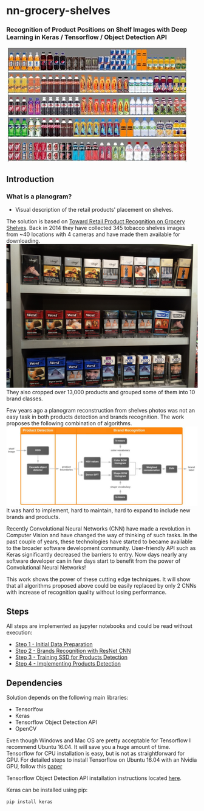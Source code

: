 # nn-grocery-shelves
### Recognition of Product Positions on Shelf Images with Deep Learning in Keras / Tensorflow / Object Detection API

![](docs/images/planogram.jpg)

## Introduction

### What is a planogram?
- Visual description of the retail products' placement on shelves.

The solution is based on [Toward Retail Product Recognition on Grocery Shelves](https://pdfs.semanticscholar.org/280e/57ea3e882f82a60065fedde058ce00769c06.pdf).
Back in 2014 they have collected 345 tobacco shelves images from ~40 locations with 4 cameras and have made them available for downloading.
![](docs/images/C1_P02_N3_S3_1.JPG)
They also cropped over 13,000 products and grouped some of them into 10 brand classes.

Few years ago a planogram reconstruction from shelves photos was not an easy task in both products detection and brands recognition. The work
proposes the following combination of algorithms.
![](docs/images/process.png)
It was hard to implement, hard to maintain, hard to expand to include new brands and products.

Recently Convolutional Neural Networks (CNN) have made a revolution in Computer Vision and have changed the way of thinking of such tasks.
In the past couple of years, these technologies have started to became available to the broader software development community. User-friendly API such as Keras
significantly decreased the barriers to entry. Now days nearly any software developer can in few days start to benefit from the power of Convolutional Neural Networks!

This work shows the power of these cutting edge techniques. It will show that all algorithms proposed above could be easily replaced
by only 2 CNNs with increase of recognition quality without losing performance.

## Steps

All steps are implemented as jupyter notebooks and could be read without execution:
*   [Step 1 - Initial Data Preparation](https://github.com/empathy87/nn-grocery-shelves/blob/master/Step%201%20-%20Initial%20Data%20Preparation.ipynb)
*   [Step 2 - Brands Recognition with ResNet CNN](https://github.com/empathy87/nn-grocery-shelves/blob/master/Step%202%20-%20Brands%20Recognition%20with%20CNN.ipynb)
*   [Step 3 - Training SSD for Products Detection]()
*   [Step 4 - Implementing Products Detection]()

## Dependencies

Solution depends on the following main libraries:
*   Tensorlfow
*   Keras
*   Tensorflow Object Detection API
*   OpenCV

Even though Windows and Mac OS are pretty acceptable for Tensorflow I recommend 
Ubuntu 16.04. It will save you a huge amount of time. Tensorflow for CPU installation
is easy, but is not as straightforward for GPU. For detailed steps to install Tensorflow 
on Ubuntu 16.04 with an Nvidia GPU, follow this [paper](https://www.quantstart.com/articles/installing-tensorflow-on-ubuntu-1604-with-an-nvidia-gpu)

Tensorflow Object Detection API installation instructions located [here](https://github.com/tensorflow/models/blob/master/research/object_detection/g3doc/installation.md).

Keras can be installed using pip:
``` bash
pip install keras
```


